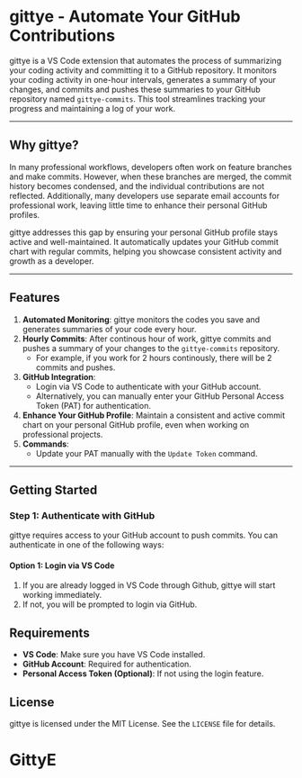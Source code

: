 # gittye - Automate Your GitHub Contributions

gittye is a VS Code extension that automates the process of summarizing your coding activity and committing it to a GitHub repository. It monitors your coding activity in one-hour intervals, generates a summary of your changes, and commits and pushes these summaries to your GitHub repository named `gittye-commits`. This tool streamlines tracking your progress and maintaining a log of your work.

---

## Why gittye?

In many professional workflows, developers often work on feature branches and make commits. However, when these branches are merged, the commit history becomes condensed, and the individual contributions are not reflected. Additionally, many developers use separate email accounts for professional work, leaving little time to enhance their personal GitHub profiles.

gittye addresses this gap by ensuring your personal GitHub profile stays active and well-maintained. It automatically updates your GitHub commit chart with regular commits, helping you showcase consistent activity and growth as a developer.

---

## Features

1. **Automated Monitoring**: gittye monitors the codes you save and generates summaries of your code every hour.
2. **Hourly Commits**: After continous hour of work, gittye commits and pushes a summary of your changes to the `gittye-commits` repository.
   - For example, if you work for 2 hours continously, there will be 2 commits and pushes.
3. **GitHub Integration**:
   - Login via VS Code to authenticate with your GitHub account.
   - Alternatively, you can manually enter your GitHub Personal Access Token (PAT) for authentication.
4. **Enhance Your GitHub Profile**: Maintain a consistent and active commit chart on your personal GitHub profile, even when working on professional projects.
5. **Commands**:
   - Update your PAT manually with the `Update Token` command.

---

## Getting Started

### Step 1: Authenticate with GitHub

gittye requires access to your GitHub account to push commits. You can authenticate in one of the following ways:

#### **Option 1: Login via VS Code**

1. If you are already logged in VS Code through Github, gittye will start working immediately.
2. If not, you will be prompted to login via GitHub.

## Requirements

- **VS Code**: Make sure you have VS Code installed.
- **GitHub Account**: Required for authentication.
- **Personal Access Token (Optional)**: If not using the login feature.

## License

gittye is licensed under the MIT License. See the `LICENSE` file for details.
# GittyE

